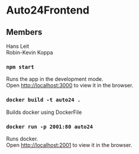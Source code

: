 # Auto24Frontend

## Members

Hans Leit <br />
Robin-Kevin Koppa

### `npm start`

Runs the app in the development mode.<br />
Open [http://localhost:3000](http://localhost:3000) to view it in the browser.

### `docker build -t auto24 .`
Builds docker using DockerFile

### `docker run -p 2001:80 auto24`
Runs docker.<br />
Open [http://localhost:2001](http://localhost:2001) to view it in the browser.

